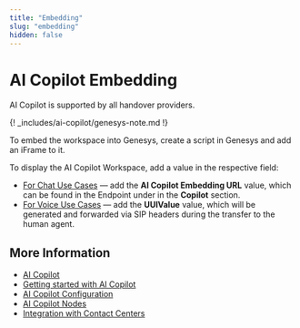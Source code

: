 ```yaml
---
title: "Embedding"
slug: "embedding"
hidden: false
---
```


# AI Copilot Embedding

AI Copilot is supported by all handover providers.

{! _includes/ai-copilot/genesys-note.md !}

To embed the workspace into Genesys, create a script in Genesys and add an iFrame to it.

To display the AI Copilot Workspace, add a value in the respective field:

- [For Chat Use Cases](chat.md) — add the **AI Copilot Embedding URL** value, which can be found in the Endpoint under in the **Copilot** section.
- [For Voice Use Cases](voice/voice-overview.md) — add the **UUIValue** value, which will be generated and forwarded via SIP headers during the transfer to the human agent.

## More Information

- [AI Copilot](overview.md)
- [Getting started with AI Copilot](getting-started.md)
- [AI Copilot Configuration](configuration.md)
- [AI Copilot Nodes](../ai/build/node-reference/ai-copilot/overview.md)
- [Integration with Contact Centers](contact-center-integration.md)
